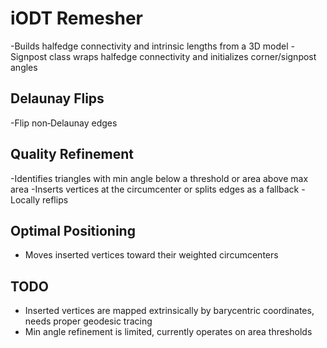 # iODT Remesher

-Builds halfedge connectivity and intrinsic lengths from a 3D model
-Signpost class wraps halfedge connectivity and initializes corner/signpost angles

## Delaunay Flips

-Flip non‑Delaunay edges

## Quality Refinement

-Identifies triangles with min angle below a threshold or area above max area
-Inserts vertices at the circumcenter or splits edges as a fallback
-Locally reflips

## Optimal Positioning
- Moves inserted vertices toward their weighted circumcenters

## TODO
- Inserted vertices are mapped extrinsically by barycentric coordinates, needs proper geodesic tracing
- Min angle refinement is limited, currently operates on area thresholds 
